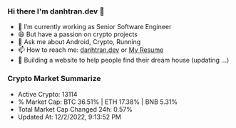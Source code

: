 ### Hi there I'm danhtran.dev 👋

- 🔭 I’m currently working as Senior Software Engineer
- 😄 But have a passion on crypto projects
- 💬 Ask me about Android, Crypto, Running 
- 📫 How to reach me: <a href="https://danhtran.dev" target="_blank">danhtran.dev</a> or <a href="Dan-Resume.pdf" target="_blank">My Resume</a>
- 🌱 Building a website to help people find their dream house (updating ...)

### Crypto Market Summarize
- Active Crypto: 13114
- % Market Cap: BTC 36.51% | ETH 17.38% | BNB 5.31%
- Total Market Cap Changed 24h: 0.57%
- Updated At: 12/2/2022, 9:13:52 PM
